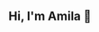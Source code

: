 ## Hi, I'm Amila 👋

<!--


Welcome to my little developer corner ✨  
I see myself as a rookie **Frontend Developer** with a focus on **web design & development**.  
I began my coding journey by taking a Fullstack Developer course at CodeFactory in Vienna. I took a break from coding to work temporary in e-commerce. This valuable experience allowed me to strengthen my problem-solving and organizational skills, as well as better understand user needs and the challenges developers face. I continue to apply these skills in my coding projects.

Here I document my journey and the projects I build step by step.

 🔧 Tech Stack
- **Frontend:** HTML, CSS, SCSS, JavaScript, Angular  
- **CMS:** WordPress (getting started with plugin development)  
- **Tools:** Git, GitHub, VS Code  

- 🔭 I’m currently working on creating a repository from scratch


- 🌱 I’m currently learning 
- Angular best practices  
- WordPress plugin development  
- Clean project structure with GitHub  

- 👯 I’m looking to collaborate with creatives who have their focus on not only userfreindly but also aestetic websites
- 🤔 I’m looking for help with backend - symphony in particular
- 💬 Ask me about my favourite Linkin Park song
- 📫 How to reach me: ami.softic@outlook.com
- ⚡ Fun fact: If I mastered anything in life, then it is improvisation. Seriuosly, if there was something like it - I'd have a pHD. 
-->
